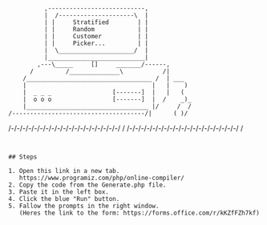               ,---------------------------,
              |  /---------------------\  |
              | |     Stratified        | |
              | |     Random            | |
              | |     Customer          | |
              | |     Picker...         | |
              |  \_____________________/  |
              |___________________________|
            ,---\_____     []     _______/------,
          /         /______________\           /|
        /___________________________________ /  | ___
        |                                   |   |    )
        |  _ _ _                 [-------]  |   |   (
        |  o o o                 [-------]  |  /    _)_
        |__________________________________ |/     /  /
    /-------------------------------------/|      ( )/
   /-/-/-/-/-/-/-/-/-/-/-/-/-/-/-/-/-/-/-/ /
  /-/-/-/-/-/-/-/-/-/-/-/-/-/-/-/-/-/-/-/ /
  ~~~~~~~~~~~~~~~~~~~~~~~~~~~~~~~~~~~~~~~


## Steps

1. Open this link in a new tab.
     https://www.programiz.com/php/online-compiler/
2. Copy the code from the Generate.php file.
3. Paste it in the left box.
4. Click the blue "Run" button.
5. Fallow the prompts in the right window.
     (Heres the link to the form: https://forms.office.com/r/kKZfFZh7kf)
